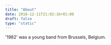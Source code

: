 ```yaml
---
title: "About"
date: 2018-12-11T21:02:16+01:00
draft: false
type: "static"
---
```


'1982' was a young band from Brussels, Belgium.